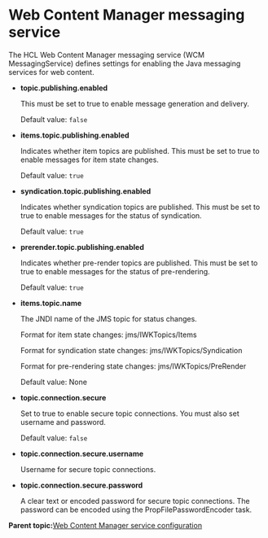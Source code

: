 # Web Content Manager messaging service 

The HCL Web Content Manager messaging service \(WCM MessagingService\) defines settings for enabling the Java messaging services for web content.

-   **topic.publishing.enabled**

    This must be set to true to enable message generation and delivery.

    Default value: `false`

-   **items.topic.publishing.enabled**

    Indicates whether item topics are published. This must be set to true to enable messages for item state changes.

    Default value: `true`

-   **syndication.topic.publishing.enabled**

    Indicates whether syndication topics are published. This must be set to true to enable messages for the status of syndication.

    Default value: `true`

-   **prerender.topic.publishing.enabled**

    Indicates whether pre-render topics are published. This must be set to true to enable messages for the status of pre-rendering.

    Default value: `true`

-   **items.topic.name**

    The JNDI name of the JMS topic for status changes.

    Format for item state changes: jms/IWKTopics/Items

    Format for syndication state changes: jms/IWKTopics/Syndication

    Format for pre-rendering state changes: jms/IWKTopics/PreRender

    Default value: None

-   **topic.connection.secure**

    Set to true to enable secure topic connections. You must also set username and password.

    Default value: `false`

-   **topic.connection.secure.username**

    Username for secure topic connections.

-   **topic.connection.secure.password**

    A clear text or encoded password for secure topic connections. The password can be encoded using the PropFilePasswordEncoder task.


**Parent topic:**[Web Content Manager service configuration ](../admin-system/srvcfgwcmref.md)

